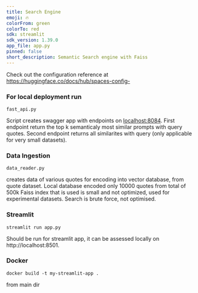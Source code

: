 ```yaml
---
title: Search Engine
emoji: 🔥
colorFrom: green
colorTo: red
sdk: streamlit
sdk_version: 1.39.0
app_file: app.py
pinned: false
short_description: Semantic Search engine with Faiss
---
```


Check out the configuration reference at https://huggingface.co/docs/hub/spaces-config-

### For local deployment run 
```
fast_api.py
```
Script creates swagger app with endpoints on [localhost:8084](http://127.0.0.1:8084/docs). First endpoint return the top k semanticaly most similar prompts with query quotes. Second endpoint returns all similarites with query (only applicable for very small datasets).

### Data Ingestion

```
data_reader.py
```
creates data of various quotes for encoding into vector database, from quote dataset. 
Local database encoded only 10000 quotes from total of 500k
Faiss index that is used is small and not optimized, used for experimental datasets. Search is brute force, not optimised. 

### Streamlit
```
streamlit run app.py
```
Should be run for streamlit app, it can be assessed locally on http://localhost:8501.

### Docker
```
docker build -t my-streamlit-app .
```
from main dir


